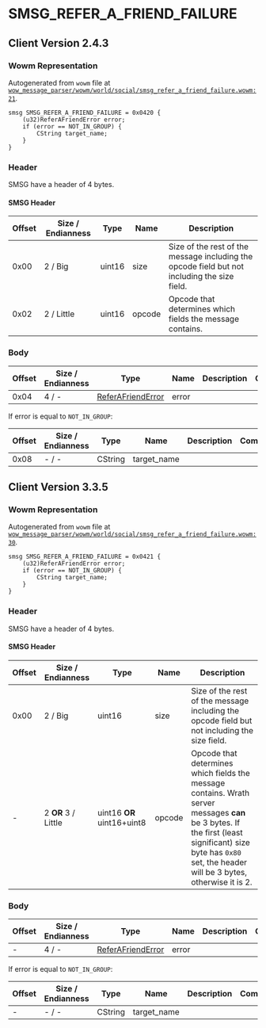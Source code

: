 # SMSG_REFER_A_FRIEND_FAILURE

## Client Version 2.4.3

### Wowm Representation

Autogenerated from `wowm` file at [`wow_message_parser/wowm/world/social/smsg_refer_a_friend_failure.wowm:21`](https://github.com/gtker/wow_messages/tree/main/wow_message_parser/wowm/world/social/smsg_refer_a_friend_failure.wowm#L21).
```rust,ignore
smsg SMSG_REFER_A_FRIEND_FAILURE = 0x0420 {
    (u32)ReferAFriendError error;
    if (error == NOT_IN_GROUP) {
        CString target_name;
    }
}
```
### Header

SMSG have a header of 4 bytes.

#### SMSG Header

| Offset | Size / Endianness | Type   | Name   | Description |
| ------ | ----------------- | ------ | ------ | ----------- |
| 0x00   | 2 / Big           | uint16 | size   | Size of the rest of the message including the opcode field but not including the size field.|
| 0x02   | 2 / Little        | uint16 | opcode | Opcode that determines which fields the message contains.|

### Body

| Offset | Size / Endianness | Type | Name | Description | Comment |
| ------ | ----------------- | ---- | ---- | ----------- | ------- |
| 0x04 | 4 / - | [ReferAFriendError](referafrienderror.md) | error |  |  |

If error is equal to `NOT_IN_GROUP`:

| Offset | Size / Endianness | Type | Name | Description | Comment |
| ------ | ----------------- | ---- | ---- | ----------- | ------- |
| 0x08 | - / - | CString | target_name |  |  |

## Client Version 3.3.5

### Wowm Representation

Autogenerated from `wowm` file at [`wow_message_parser/wowm/world/social/smsg_refer_a_friend_failure.wowm:30`](https://github.com/gtker/wow_messages/tree/main/wow_message_parser/wowm/world/social/smsg_refer_a_friend_failure.wowm#L30).
```rust,ignore
smsg SMSG_REFER_A_FRIEND_FAILURE = 0x0421 {
    (u32)ReferAFriendError error;
    if (error == NOT_IN_GROUP) {
        CString target_name;
    }
}
```
### Header

SMSG have a header of 4 bytes.

#### SMSG Header

| Offset | Size / Endianness | Type   | Name   | Description |
| ------ | ----------------- | ------ | ------ | ----------- |
| 0x00   | 2 / Big           | uint16 | size   | Size of the rest of the message including the opcode field but not including the size field.|
| -      | 2 **OR** 3 / Little| uint16 **OR** uint16+uint8 | opcode | Opcode that determines which fields the message contains. Wrath server messages **can** be 3 bytes. If the first (least significant) size byte has `0x80` set, the header will be 3 bytes, otherwise it is 2. |

### Body

| Offset | Size / Endianness | Type | Name | Description | Comment |
| ------ | ----------------- | ---- | ---- | ----------- | ------- |
| - | 4 / - | [ReferAFriendError](referafrienderror.md) | error |  |  |

If error is equal to `NOT_IN_GROUP`:

| Offset | Size / Endianness | Type | Name | Description | Comment |
| ------ | ----------------- | ---- | ---- | ----------- | ------- |
| - | - / - | CString | target_name |  |  |

